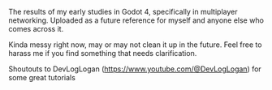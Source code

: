 The results of my early studies in Godot 4, specifically in multiplayer networking. Uploaded as a future reference for myself and anyone else who comes across it.

Kinda messy right now, may or may not clean it up in the future. Feel free to harass me if you find something that needs clarification.

Shoutouts to DevLogLogan (https://www.youtube.com/@DevLogLogan) for some great tutorials

